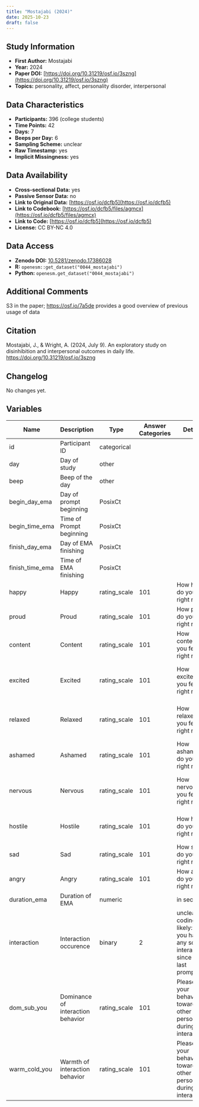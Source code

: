 ```yaml
---
title: "Mostajabi (2024)"
date: 2025-10-23
draft: false
---
```



## Study Information

- **First Author:** Mostajabi
- **Year:** 2024
- **Paper DOI:** [https://doi.org/10.31219/osf.io/3szng](https://doi.org/10.31219/osf.io/3szng)
- **Topics:** personality, affect, personality disorder, interpersonal

## Data Characteristics

- **Participants:** 396 (college students)
- **Time Points:** 42
- **Days:** 7
- **Beeps per Day:** 6
- **Sampling Scheme:** unclear
- **Raw Timestamp:** yes
- **Implicit Missingness:** yes

## Data Availability

- **Cross-sectional Data:** yes
- **Passive Sensor Data:** no
- **Link to Original Data:** [https://osf.io/dcfb5](https://osf.io/dcfb5)
- **Link to Codebook:** [https://osf.io/dcfb5/files/agmcx](https://osf.io/dcfb5/files/agmcx)
- **Link to Code:** [https://osf.io/dcfb5](https://osf.io/dcfb5)
- **License:** CC BY-NC 4.0

## Data Access

- **Zenodo DOI:** [10.5281/zenodo.17386028](https://doi.org/10.5281/zenodo.17386028)
- **R:** `openesm::get_dataset("0044_mostajabi")`
- **Python:** `openesm.get_dataset("0044_mostajabi")`

## Additional Comments

S3 in the paper; https://osf.io/7a5de provides a good overview of previous usage of data


## Citation

Mostajabi, J., & Wright, A. (2024, July 9). An exploratory study on disinhibition and interpersonal outcomes in daily life. https://doi.org/10.31219/osf.io/3szng




## Changelog

No changes yet.

## Variables

| Name | Description | Type | Answer Categories | Details | Labels | Transformation | Source | Assessment Type | Construct | Comments |
|------|-------------|------|------------------|---------|--------|----------------|--------|----------------|----------|----------|
| id | Participant ID | categorical |  |  |  |  |  | ESM |  |  |
| day | Day of study | other |  |  |  |  |  | ESM |  |  |
| beep | Beep of the day | other |  |  |  |  |  | ESM |  |  |
| begin_day_ema | Day of prompt beginning | PosixCt |  |  |  |  |  | ESM |  |  |
| begin_time_ema | Time of Prompt beginning | PosixCt |  |  |  |  |  | ESM |  |  |
| finish_day_ema | Day of EMA finishing | PosixCt |  |  |  |  |  | ESM |  |  |
| finish_time_ema | Time of EMA finishing | PosixCt |  |  |  |  |  | ESM |  |  |
| happy | Happy | rating_scale | 101 | How happy do you feel right now? | 0 = Not at all<br>100 = Extremely |  | PANAS | ESM | happiness, positive affect, affect |  |
| proud | Proud | rating_scale | 101 | How proud do you feel right now? | 0 = Not at all<br>100 = Extremely |  | PANAS | ESM | pride, positive affect, affect |  |
| content | Content | rating_scale | 101 | How content do you feel right now? | 0 = Not at all<br>100 = Extremely |  | PANAS | ESM | content, positive affect, affect |  |
| excited | Excited | rating_scale | 101 | How excited do you feel right now? | 0 = Not at all<br>100 = Extremely |  | PANAS | ESM | excitement, positive affect, affect, extraversion, big five |  |
| relaxed | Relaxed | rating_scale | 101 | How relaxed do you feel right now? | 0 = Not at all<br>100 = Extremely |  | PANAS | ESM | relaxation, positive affect, affect, neuroticism, big five |  |
| ashamed | Ashamed | rating_scale | 101 | How ashamed do you feel right now? | 0 = Not at all<br>100 = Extremely |  | PANAS | ESM | shame, negative affect, affect |  |
| nervous | Nervous | rating_scale | 101 | How nervous do you feel right now? | 0 = Not at all<br>100 = Extremely |  | PANAS | ESM | nervousness, negative affect, affect, neuroticism, big five |  |
| hostile | Hostile | rating_scale | 101 | How hostile do you feel right now? | 0 = Not at all<br>100 = Extremely |  | PANAS | ESM | hostility, anger, negative affect, affect |  |
| sad | Sad | rating_scale | 101 | How sad do you feel right now? | 0 = Not at all<br>100 = Extremely |  | PANAS | ESM | sadness, negative affect, affect |  |
| angry | Angry | rating_scale | 101 | How angry do you feel right now? | 0 = Not at all<br>100 = Extremely |  | PANAS | ESM | anger, negative affect, affect |  |
| duration_ema | Duration of EMA | numeric |  | in seconds |  |  |  | ESM |  |  |
| interaction | Interaction occurence | binary | 2 | unclear coding, but likely: Did you have any social interactions since your last prompt? |  |  |  | ESM | social interaction |  |
| dom_sub_you | Dominance of interaction behavior | rating_scale | 101 | Please rate your behavior toward the other person during this interaction. | -50 = Accomodating/Submissive/Timid<br>50 = Assertive/Dominant/Controlling |  | Visual Interpersonal Analogue Scale (VIAS) | ESM | interpersonal dominance, social behavior, big five, extraversion |  |
| warm_cold_you | Warmth of interaction behavior | rating_scale | 101 | Please rate your behavior toward the other person during this interaction. | -50 = Cold/Distant/Hostile<br>50 = Warm/Friendly/Caring |  | Visual Interpersonal Analogue Scale (VIAS) | ESM | interpersonal affiliation, social behavior, big five, agreeableness |  |
